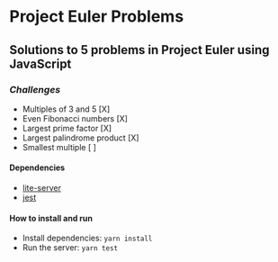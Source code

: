 # Project Euler Problems

## Solutions to 5 problems in Project Euler using JavaScript

### _Challenges_

- Multiples of 3 and 5 [X]
- Even Fibonacci numbers [X]
- Largest prime factor [X]
- Largest palindrome product [X]
- Smallest multiple [ ]

#### Dependencies

- [lite-server](https://github.com/johnpapa/lite-server)
- [jest](https://jestjs.io/)

#### How to install and run

- Install dependencies: `yarn install`
- Run the server: `yarn test`
